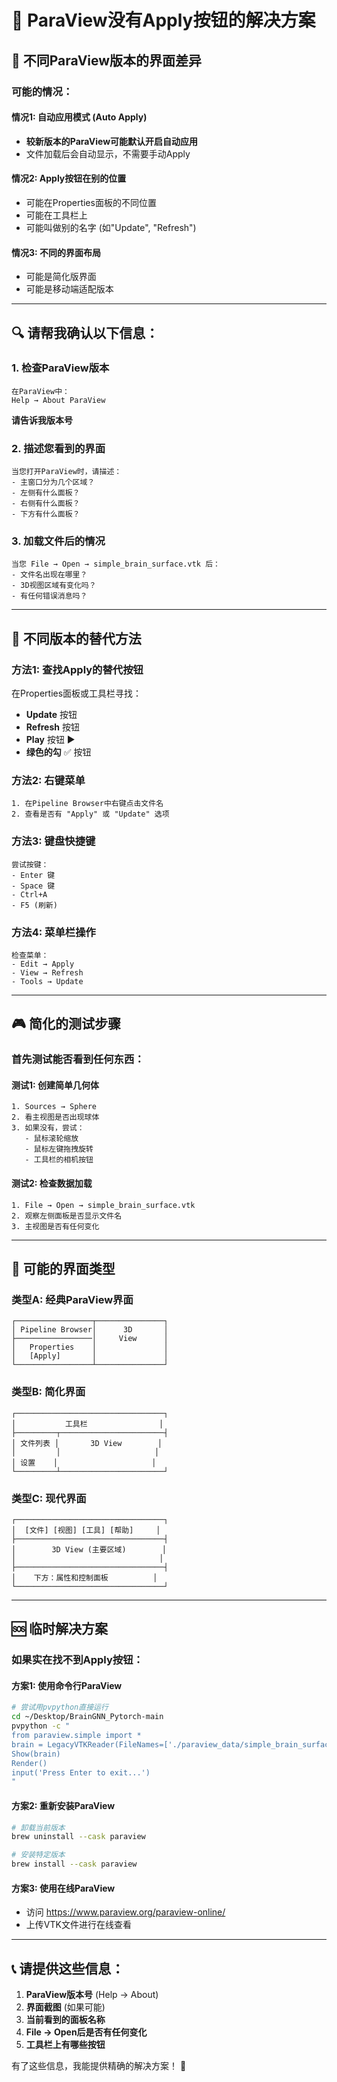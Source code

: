 # 🔧 ParaView没有Apply按钮的解决方案

## 🎯 不同ParaView版本的界面差异

### 可能的情况：

#### 情况1: 自动应用模式 (Auto Apply)
- **较新版本的ParaView可能默认开启自动应用**
- 文件加载后会自动显示，不需要手动Apply

#### 情况2: Apply按钮在别的位置
- 可能在Properties面板的不同位置
- 可能在工具栏上
- 可能叫做别的名字 (如"Update", "Refresh")

#### 情况3: 不同的界面布局
- 可能是简化版界面
- 可能是移动端适配版本

---

## 🔍 请帮我确认以下信息：

### 1. 检查ParaView版本
```
在ParaView中：
Help → About ParaView
```
**请告诉我版本号**

### 2. 描述您看到的界面
```
当您打开ParaView时，请描述：
- 主窗口分为几个区域？
- 左侧有什么面板？
- 右侧有什么面板？
- 下方有什么面板？
```

### 3. 加载文件后的情况
```
当您 File → Open → simple_brain_surface.vtk 后：
- 文件名出现在哪里？
- 3D视图区域有变化吗？
- 有任何错误消息吗？
```

---

## 🎯 不同版本的替代方法

### 方法1: 查找Apply的替代按钮
在Properties面板或工具栏寻找：
- **Update** 按钮
- **Refresh** 按钮  
- **Play** 按钮 ▶️
- **绿色的勾** ✅ 按钮

### 方法2: 右键菜单
```
1. 在Pipeline Browser中右键点击文件名
2. 查看是否有 "Apply" 或 "Update" 选项
```

### 方法3: 键盘快捷键
```
尝试按键：
- Enter 键
- Space 键
- Ctrl+A
- F5 (刷新)
```

### 方法4: 菜单栏操作
```
检查菜单：
- Edit → Apply
- View → Refresh
- Tools → Update
```

---

## 🎮 简化的测试步骤

### 首先测试能否看到任何东西：

#### 测试1: 创建简单几何体
```
1. Sources → Sphere
2. 看主视图是否出现球体
3. 如果没有，尝试：
   - 鼠标滚轮缩放
   - 鼠标左键拖拽旋转
   - 工具栏的相机按钮
```

#### 测试2: 检查数据加载
```
1. File → Open → simple_brain_surface.vtk
2. 观察左侧面板是否显示文件名
3. 主视图是否有任何变化
```

---

## 📱 可能的界面类型

### 类型A: 经典ParaView界面
```
┌─────────────────┬───────────────┐
│ Pipeline Browser│      3D       │
├─────────────────│     View      │
│   Properties    │               │
│   [Apply]       │               │
└─────────────────┴───────────────┘
```

### 类型B: 简化界面
```
┌─────────────────────────────────┐
│           工具栏                │
├─────────┬───────────────────────┤
│ 文件列表 │       3D View        │
│         │                     │
│ 设置    │                     │
└─────────┴───────────────────────┘
```

### 类型C: 现代界面
```
┌─────────────────────────────────┐
│  [文件] [视图] [工具] [帮助]     │
├─────────────────────────────────┤
│        3D View (主要区域)        │
│                                │
├─────────────────────────────────┤
│    下方：属性和控制面板          │
└─────────────────────────────────┘
```

---

## 🆘 临时解决方案

### 如果实在找不到Apply按钮：

#### 方案1: 使用命令行ParaView
```bash
# 尝试用pvpython直接运行
cd ~/Desktop/BrainGNN_Pytorch-main
pvpython -c "
from paraview.simple import *
brain = LegacyVTKReader(FileNames=['./paraview_data/simple_brain_surface.vtk'])
Show(brain)
Render()
input('Press Enter to exit...')
"
```

#### 方案2: 重新安装ParaView
```bash
# 卸载当前版本
brew uninstall --cask paraview

# 安装特定版本
brew install --cask paraview
```

#### 方案3: 使用在线ParaView
- 访问 https://www.paraview.org/paraview-online/
- 上传VTK文件进行在线查看

---

## 📞 请提供这些信息：

1. **ParaView版本号** (Help → About)
2. **界面截图** (如果可能)
3. **当前看到的面板名称**
4. **File → Open后是否有任何变化**
5. **工具栏上有哪些按钮**

有了这些信息，我能提供精确的解决方案！ 🚀